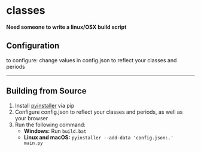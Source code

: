 # classes

**Need someone to write a linux/OSX build script**

## Configuration

to configure:
change values in config.json to reflect your classes and periods

---
## Building from Source

1. Install [pyinstaller](https://pypi.org/project/pyinstaller/) via pip
2. Configure config.json to reflect your classes and periods, as well as your browser
3. Run the following command:
	- **Windows:** Run `build.bat`
	- **Linux and macOS:** `pyinstaller --add-data 'config.json:.' main.py`